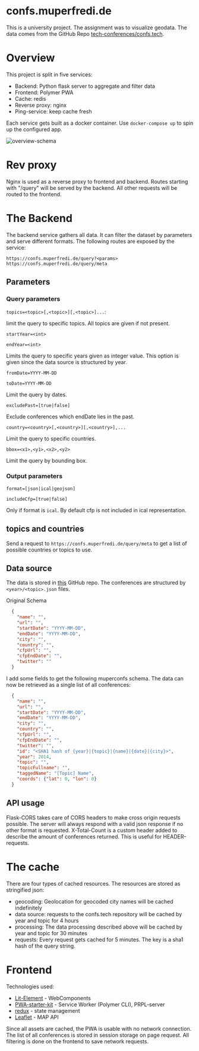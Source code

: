 # confs.muperfredi.de

This is a university project. The assignment was to visualize geodata. The data comes from the GitHub Repo [tech-conferences/confs.tech](https://github.com/tech-conferences/confs.tech).

# Overview

This project is split in five services: 
- Backend: Python flask server to aggregate and filter data
- Frontend: Polymer PWA
- Cache: redis
- Reverse proxy: nginx
- Ping-service: keep cache fresh

Each service gets built as a docker container. Use `docker-compose up` to spin up the configured app.


![overview-schema](https://user-images.githubusercontent.com/2673788/42551280-c3ac85ce-84d6-11e8-8f4b-3ac042c2946f.jpg)

# Rev proxy

Nginx is used as a reverse proxy to frontend and backend. Routes starting with "/query" will be served by the backend. All other requests will be routed to the frontend.  

# The Backend

The backend service gathers all data. It can filter the dataset by parameters and serve different formats. The following routes are exposed by the service:

    https://confs.muperfredi.de/query?<params>
    https://confs.muperfredi.de/query/meta
    
## Parameters

### Query parameters

`topics=<topic>[,<topic>][,<topic>]...`: 

limit the query to specific topics. All topics are given if not present.
        
`startYear=<int>`

`endYear=<int>`

Limits the query to specific years given as integer value. This option is given since the data source is structured by year.

`fromDate=YYYY-MM-DD`

`toDate=YYYY-MM-DD`

Limit the query by dates.

`excludePast=[true|false]`

Exclude conferences which endDate lies in the past. 

`country=<country>[,<country>][,<country>],...`

Limit the query to specific countries.

`bbox=<x1>,<y1>,<x2>,<y2>`

Limit the query by bounding box.

### Output parameters

`format=[json|ical|geojson]`

`includeCfp=[true|false]`

Only if format is `ical`. By default cfp is not included in ical representation.

## topics and countries

Send a request to `https://confs.muperfredi.de/query/meta` to get a list of possible countries or topics to use.

## Data source 

The data is stored in [this](https://github.com/tech-conferences/confs.tech) GitHub repo. The conferences are structured by `<year>/<topic>.json` files.

Original Schema

```json
  {
    "name": "",
    "url": "",
    "startDate": "YYYY-MM-DD",
    "endDate": "YYYY-MM-DD",
    "city": "",
    "country": "",
    "cfpUrl": "",
    "cfpEndDate": "",
    "twitter": ""
  }
```

I add some fields to get the following muperconfs schema. The data can now be retrieved as a single list of all conferences:

```json
  {
    "name": "",
    "url": "",
    "startDate": "YYYY-MM-DD",
    "endDate": "YYYY-MM-DD",
    "city": "",
    "country": "",
    "cfpUrl": "",
    "cfpEndDate": "",
    "twitter": "",
    "id": "<SHA1 hash of {year}|{topic}|{name}|{date}|{city}>",
    "year": 2014,
    "topic": "",
    "topicFullname": "",
    "taggedName": "[Topic] Name",
    "coords": {"lat": 0, "lon": 0}
  }
```

## API usage

Flask-CORS takes care of CORS headers to make cross origin requests possible. The server will always respond with a valid json response if no other format is requested. X-Total-Count is a custom header added to describe the amount of conferences returned. This is useful for HEADER-requests.


# The cache

There are four types of cached resources. The resources are stored as stringified json:

* geocoding: Geolocation for geocoded city names will be cached indefinitely
* data source: requests to the confs.tech repository will be cached by year and topic for 4 hours
* processing: The data processing described above will be cached by year and topic for 30 minutes
* requests: Every request gets cached for 5 minutes. The key is a sha1 hash of the query string.


# Frontend

Technologies used:
* [Lit-Element](https://github.com/Polymer/lit-element) - WebComponents
* [PWA-starter-kit](https://github.com/Polymer/pwa-starter-kit) - Service Worker (Polymer CLI), PRPL-server 
* [redux](https://redux.js.org/) - state management
* [Leaflet](https://leafletjs.com/reference-1.3.0.html) - MAP API

Since all assets are cached, the PWA is usable with no network connection. The list of all conferences is stored in session storage on page request. All filtering is done on the frontend to save network requests.
